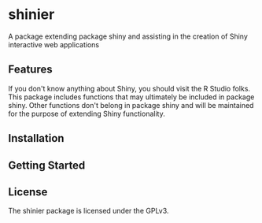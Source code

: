shinier
=======

A package extending package shiny and assisting in the creation of Shiny interactive web applications

## Features

If you don't know anything about Shiny, you should visit the R Studio folks.  This package
includes functions that may ultimately be included in package shiny.  Other functions don't
belong in package shiny and will be maintained for the purpose of extending Shiny functionality.


## Installation


## Getting Started


## License

The shinier package is licensed under the GPLv3.
